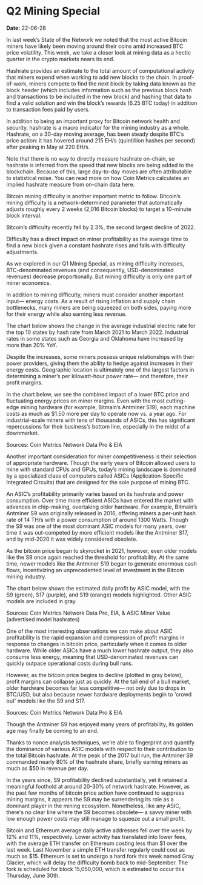 # Q2 Mining Special

**Date:** 22-06-28

In last week’s State of the Network we noted that the most active Bitcoin miners have likely been moving around their coins amid increased BTC price volatility. This week, we take a closer look at mining data as a hectic quarter in the crypto markets nears its end.

Hashrate provides an estimate to the total amount of computational activity that miners expend when working to add new blocks to the chain. In proof-of-work, miners compete to find the next block by taking data known as the block header (which includes information such as the previous block hash and transactions to be included in the new block) and hashing that data to find a valid solution and win the block’s rewards (6.25 BTC today) in addition to transaction fees paid by users.

In addition to being an important proxy for Bitcoin network health and security, hashrate is a macro indicator for the mining industry as a whole. Hashrate, on a 30-day moving average, has been steady despite BTC’s price action: it has hovered around 215 EH/s (quintillion hashes per second) after peaking in May at 220 EH/s.

Note that there is no way to directly measure hashrate on-chain, so hashrate is inferred from the speed that new blocks are being added to the blockchain. Because of this, large day-to-day moves are often attributable to statistical noise. You can read more on how Coin Metrics calculates an implied hashrate measure from on-chain data here.

Bitcoin mining difficulty is another important metric to follow. Bitcoin’s mining difficulty is a network-determined parameter that automatically adjusts roughly every 2 weeks (2,016 Bitcoin blocks) to target a 10-minute block interval.

Bitcoin’s difficulty recently fell by 2.3%, the second largest decline of 2022.

Difficulty has a direct impact on miner profitability as the average time to find a new block given a constant hashrate rises and falls with difficulty adjustments.

As we explored in our Q1 Mining Special, as mining difficulty increases, BTC-denominated revenues (and consequently, USD-denominated revenues) decrease proportionally. But mining difficulty is only one part of miner economics.

In addition to mining difficulty, miners must consider another important input— energy costs. As a result of rising inflation and supply chain bottlenecks, many miners are being squeezed on both sides, paying more for their energy while also earning less revenue.

The chart below shows the change in the average industrial electric rate for the top 10 states by hash rate from March 2021 to March 2022. Industrial rates in some states such as Georgia and Oklahoma have increased by more than 20% YoY.

Despite the increases, some miners possess unique relationships with their power providers, giving them the ability to hedge against increases in their energy costs. Geographic location is ultimately one of the largest factors in determining a miner’s per kilowatt-hour power rate— and therefore, their profit margins.

In the chart below, we see the combined impact of a lower BTC price and fluctuating energy prices on miner margins. Even with the most cutting-edge mining hardware (for example, Bitmain’s Antminer S19), each machine costs as much as $1.50 more per day to operate now vs. a year ago. For industrial-scale miners with tens of thousands of ASICs, this has significant repercussions for their business’s bottom line, especially in the midst of a downmarket.

Sources: Coin Metrics Network Data Pro & EIA

Another important consideration for miner competitiveness is their selection of appropriate hardware. Though the early years of Bitcoin allowed users to mine with standard CPUs and GPUs, today’s mining landscape is dominated by a specialized class of computers called ASICs (Application-Specific Integrated Circuits) that are designed for the sole purpose of mining BTC.

An ASIC’s profitability primarily varies based on its hashrate and power consumption. Over time more efficient ASICs have entered the market with advances in chip-making, overtaking older hardware. For example, Bitmain’s Antminer S9 was originally released in 2016, offering miners a per-unit hash rate of 14 TH/s with a power consumption of around 1300 Watts. Though the S9 was one of the most dominant ASIC models for many years, over time it was out-competed by more efficient models like the Antminer S17, and by mid-2020 it was widely considered obsolete.

As the bitcoin price began to skyrocket in 2021, however, even older models like the S9 once again reached the threshold for profitability. At the same time, newer models like the Antminer S19 began to generate enormous cash flows, incentivizing an unprecedented level of investment in the Bitcoin mining industry.

The chart below shows the estimated daily profit by ASIC model, with the S9 (green), S17 (purple), and S19 (orange) models highlighted. Other ASIC models are included in gray.

Sources: Coin Metrics Network Data Pro, EIA, & ASIC Miner Value (advertised model hashrates)

One of the most interesting observations we can make about ASIC profitability is the rapid expansion and compression of profit margins in response to changes in bitcoin price, particularly when it comes to older hardware. While older ASICs have a much lower hashrate output, they also consume less energy, meaning that USD-denominated revenues can quickly outpace operational costs during bull runs.

However, as the bitcoin price begins to decline (plotted in gray below), profit margins can collapse just as quickly. At the tail end of a bull market, older hardware becomes far less competitive— not only due to drops in BTC/USD, but also because newer hardware deployments begin to 'crowd out' models like the S9 and S17.

Sources: Coin Metrics Network Data Pro & EIA

Though the Antminer S9 has enjoyed many years of profitability, its golden age may finally be coming to an end.

Thanks to nonce analysis techniques, we’re able to fingerprint and quantify the dominance of various ASIC models with respect to their contribution to the total Bitcoin hashrate. At the peak of the 2017 bull run, the Antminer S9 commanded nearly 80% of the hashrate share, briefly earning miners as much as $50 in revenue per day.

In the years since, S9 profitability declined substantially, yet it retained a meaningful foothold at around 20-30% of network hashrate. However, as the past few months of bitcoin price action have continued to suppress mining margins, it appears the S9 may be surrendering its role as a dominant player in the mining ecosystem. Nonetheless, like any ASIC, there's no clear line where the S9 becomes obsolete— a savvy miner with low enough power costs may still manage to squeeze out a small profit.

Bitcoin and Ethereum average daily active addresses fell over the week by 12% and 11%, respectively. Lower activity has translated into lower fees, with the average ETH transfer on Ethereum costing less than $1 over the last week. Last November a simple ETH transfer regularly could cost as much as $15. Ethereum is set to undergo a hard fork this week named Gray Glacier, which will delay the difficulty bomb back to mid-September. The fork is scheduled for block 15,050,000, which is estimated to occur this Thursday, June 30th.